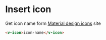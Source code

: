 # Insert icon


Get icon name form [Material design icons](https://material.io/tools/icons/?style=baseline) site
```html
<v-icon>icon-name</v-icon>
```